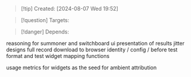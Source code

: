 
>[!tip] Created: [2024-08-07 Wed 19:52]

>[!question] Targets: 

>[!danger] Depends: 

reasoning for summoner and switchboard
ui presentation of results
jitter designs
full record download to browser
identity / config / before
test format and test widget
mapping functions

usage metrics for widgets as the seed for ambient attribution